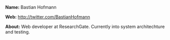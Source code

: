 **Name:**
Bastian Hofmann

**Web:** 
http://twitter.com/BastianHofmann

**About:**
Web developer at ResearchGate. Currently into system architechture and testing.
